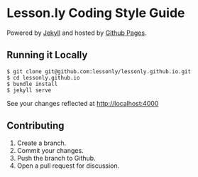 # Lesson.ly Coding Style Guide

Powered by [Jekyll](https://github.com/jekyll/jekyll) and hosted by [Github Pages](https://pages.github.com/).

## Running it Locally

    $ git clone git@github.com:lessonly/lessonly.github.io.git
    $ cd lessonly.github.io
    $ bundle install
    $ jekyll serve

See your changes reflected at <http://localhost:4000>

## Contributing

1. Create a branch.
2. Commit your changes.
3. Push the branch to Github.
3. Open a pull request for discussion.
